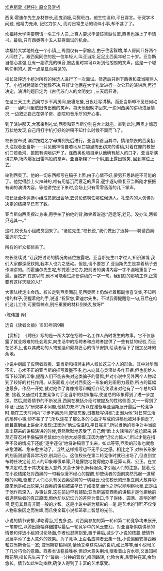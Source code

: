 [埃克斯雷《聘任》原文及赏析](https://www.vrrw.net/wx/15507.html)

西奥·霍迪尔先生身材修长,面庞消瘦,两鬓斑白。他生性温和,平日寡言。研究学术问题, 他精力充沛, 记忆力惊人, 而对日常生活的琐碎小事,却不甚了了。

坎福特大学需要聘请一名工作人员,上百人要求申请该空缺位置,西奥也递上了申请书。最后,只有西奥等十五人获得面试的机会。

坎福特大学地处在一个小镇上,周围仅有一家旅店,由于住客骤增,单人房间只好两个人同住了。跟西奥同住的是一位年轻人,叫亚当斯,足足比西奥年轻二十岁。亚当斯自信心甚强,且有一副洪亮的嗓音,旅店里时常可以听到他朗朗的笑声。这是一个聪明伶俐的人,这一点是显而易见的。

校长及评选小组对所有的候选人进行了一次面试。筛选后只剩下西奥和亚当斯两人了。小组对聘请谁仍犹豫不决,只好让他俩在大学礼堂进行一次公开的演讲后,再行决定。演讲的题目定为《古代苏门人的文明史》,三天后开讲。

在这三天工夫,西奥寸步不离房间,废寝忘餐,日夜赶写讲稿。而亚当斯却不见任何动静——酒吧间里依旧传出他的笑声。每天他很晚才回来,一边问西奥的讲稿进展情况,一边叙述自己在弹子房、剧院和音乐厅的开心事。

到了演讲那天,大家来到礼堂,西奥和亚当斯分别在台上就座。直到此时,西奥才惊恐万状地发现,自己用打字机打好的讲稿不知什么时候不翼而飞了。

校长宣布说,演讲按姓名字母排列先后进行。亚当斯首当其冲。情绪颓丧的西奥抬头注视着亚当斯——只见他神情自若地从口袋里掏出窃来的讲稿,对着在座的教授们口若悬河、振振有词地讲开了。连西奥也暗自承认他确有超人的口才。亚当斯演讲完毕,场内爆发出雷鸣般的掌声。亚当斯鞠了一个躬,脸上露出微笑, 回到座位上去。

轮到西奥了。他的一切东西都写在稿子上面,由于心情不好,要另开思路是不可能的了。他觉得脸上火辣辣的,唯有用低沉而疲乏的声音,逐字逐句重复亚当斯刚才振振有词的演讲内容。等他讲完坐下来时,会场上只有零零落落的几下掌声。

校长及全体评选小组成员退出会场,去讨论该聘任哪位候选人。礼堂内的人仿佛对决定的结果早已有了数。

亚当斯向西奥探过身来,用手拍了拍他的背,微笑着说道:“厄运呀,老兄。没办法,两者只选其一。”

这时,校长及小组成员回来了。“诸位先生,”校长说,“我们做出了选择——聘请西奥·霍迪尔先生!”

所有的听众都惊呆了。

校长继续说,“让我把讨论的情况向诸位披露吧。亚当斯先生口才过人,知识渊博,我们大家都深感钦佩,我本人也为之感动。但是,请不要忘了,亚当斯先生是拿着稿子去作演讲的。而霍迪尔先生呢,却凭着记忆力,把前者的演讲内容一字不漏地重复了一遍。当然罗,在这以前,他不可能看过那份讲稿的一字一句。我们缺的那项工作,正需要有这样天赋的人!”

大家陆续走出会场。校长走到西奥面前,见西奥面上仍然挂着那副惊喜交集,不知所措的样子,便握着他的手,说道:“祝贺您,霍迪尔先生。不过我得提醒您一句,日后在咱们这儿工作,可要留神点,别把重要的材料到处乱放呀!”

(陈伟雄 译)

选自《读者文摘》1983年第9期



【赏析】 《聘任》写的是一所大学在招聘一名工作人员时发生的故事。它不仅暴露了就业艰难的社会现实,向生活中的招聘者和应聘者提供了一些有益的经验,而且在艺术上,也以其成功的人物塑造和颇具匠心的情节安排,给读者留下了细加品味的余地。

小说中刻画了应聘者西奥、亚当斯和招聘主持人校长这三个人的形象。其中对华而不实、心术不正的亚当斯的描写着墨不多,也未向其心灵深处多作开掘,但也能给人留下较深的印象,提醒人们不能丧失对这类骗子的警惕,并对小说中另外两个人物起到了较好的衬托作用。从表面看,小说对西奥这一形象的刻画用力最勤,所占的篇幅也最多。作品一开始,就对他作了肖像描写和概括介绍,使读者对他有了一个总的印象; 接着,又通过对主要竞争对手亚当斯的对照描写,使这总的印象得到了进一步加 深。然后,随着情节的不断发展,西奥在概括介绍时被提及的性格侧面,又一一得到了印证: 正因为“研究学术问题,他精力充沛”,所以在准备与亚当斯展开最后一轮竞争时,能在三天时间内“寸步不离房间,废寝忘餐,日夜赶写讲稿”;正因为他“对日常生活的琐碎小事,却不甚了了”,所以连花了那么多的心血才写成的讲稿也被对手偷走了,而且直到坐上讲台才发现;正因为“他生性温和,平日寡言”,所以当他的竞争对手当面拿出窃来的讲稿演讲的时候,竟然默默地忍受了,自己倒“脸上火辣辣的”尴尬起来,甚至还容忍对手像猫哭老鼠似地向他大发感慨;正因为他“记忆力惊人”,所以才能在措手不及的情况下还能“逐字逐句”地将讲稿背了出来。如此等等,西奥的形象也就愈来愈清晰、愈来愈生动了。当然,这样描写也不无平实之感。相比之下,对校长形象的刻画则显得异常巧妙,别具匠心。这位校长在第二轮竞争时就已出场了,但直到宣布聘任决定前,给人的印象却很单薄,只是朦胧地觉得他办事还算认真、公正。在宣布决定时,由于其决定出人意外,又善于辞令,解释服众,才引起人们的注意。接着,他在小说结尾处对西奥的一句看似漫不经心的提醒,却使读者的面前突然亮起一道耀眼的闪电,驱散了人们心头有关西奥受聘的一切疑云,也使校长的形象立刻大放异彩:原来他是如此聪睿,对西奥的讲稿被盗早已了如指掌;而他之所以能明察秋毫,正是由于他作风深入、办事认真,这在前边早有铺垫;亚当斯盗窃西奥的讲稿才是他拒绝前者选聘后者的真正原因,但他却以记忆力的差异为借口,作了得体、圆满、高明的解释,足见其具有非同一般的才智。这是小说中最为精彩的一笔,是艺术的“眼”,不仅使人物形象因之而生辉,而且使全篇小说都笼罩上智慧的光芒。

小说的情节安排,详略得当,摇曳多姿。对西奥参加的第一轮和第二轮竞争均未展开,一笔带过,以腾出篇幅详细描写最后一轮竞争中的风云变幻。对亚当斯偷窃讲稿的情景和评选小组的讨论场面,作者也忍痛割爱,置于幕后,减少了小说的枝蔓,使情节发展平添了出人意外的效果。为了竞争,上百名应聘者云集一处,小说偏偏安排西奥和亚当斯合住一室; 亚当斯窃稿得逞,恰恰又幸获先讲的良机,如此等等,给小说增加了几分巧合的意趣。西奥本该稳操胜券,但却大意失荆州,眼看着山穷水尽,又谁知柳暗花明,校长先生来了个“最后一分钟的营救”,峰回路转, 化险为夷,且警钟在耳,余韵悠长。情节如此生动幽默,确使人得到了丰富的艺术享受。

